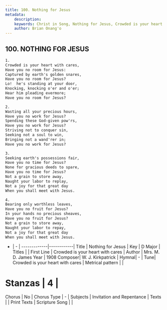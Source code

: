 ```yaml
---
title: 100. Nothing for Jesus
metadata:
    description: 
    keywords: Christ in Song, Nothing for Jesus, Crowded is your heart with cares, 
    author: Brian Onang'o
---
```



## 100. NOTHING FOR JESUS

```txt
1.
Crowded is your heart with cares,
Have you no room for Jesus:
Captured by earth's golden snares,
Have you no room for Jesus?
Lo!  he's standing at your door,
Knocking, knocking o'er and o'er;
Hear him pleading evermore;
Have you no room for Jesus?

2.
Wasting all your precious hours,
Have you no work for Jesus?
Spending these God-given pow'rs,
Have you no work for Jesus?
Striving not to conquer sin,
Seeking not a soul to win,
Bringing not a wand'rer in;
Have you no work for Jesus?

3.
Seeking earth's possessions fair,
Have you no time for Jesus?
None for gracious deeds to spare,
Have you no time for Jesus?
Not a grain to store away,
Naught your labor to replay,
Not a joy for that great day
When you shall meet with Jesus.

4.
Bearing only worthless leaves,
Have you no fruit for Jesus?
In your hands no precious sheaves,
Have you no fruit for Jesus?
Not a grain to store away,
Naught your labor to repay,
Not a joy for that great day
When you shall meet with Jesus.

```

- |   -  |
-------------|------------|
Title | Nothing for Jesus |
Key | D Major |
Titles |  |
First Line | Crowded is your heart with cares |
Author | Mrs. M. D. James
Year | 1908
Composer| W. J. Kirkpatrick |
Hymnal|  - |
Tune| Crowded is your heart with cares |
Metrical pattern | |
# Stanzas | 4 |
Chorus | No |
Chorus Type | - |
Subjects | Invitation and Repentance |
Texts |  |
Print Texts | 
Scripture Song |  |
  
